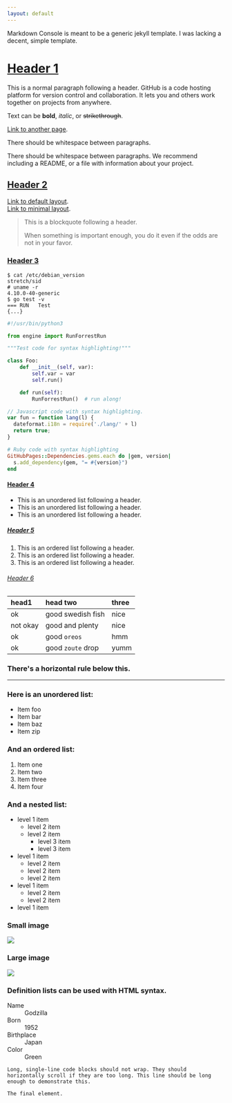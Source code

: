 ```yaml
---
layout: default
---
```

Markdown Console is meant to be a generic jekyll template.
I was lacking a decent, simple template.

# [Header 1](#header-1)

This is a normal paragraph following a header. GitHub is a code hosting platform for version control and collaboration. It lets you and others work together on projects from anywhere.

Text can be **bold**, _italic_, or ~~strikethrough~~.

[Link to another page](another-page).

There should be whitespace between paragraphs.

There should be whitespace between paragraphs. We recommend including a README, or a file with information about your project.

## [Header 2](#header-2)

[Link to default layout](layout-default).  
[Link to minimal layout](layout-minimal).

> This is a blockquote following a header.
>
> When something is important enough, you do it even if the odds are not in your favor.

### [Header 3](#header-3)

``` console
$ cat /etc/debian_version
stretch/sid
# uname -r
4.10.0-40-generic
$ go test -v 
=== RUN   Test
{...}
```

```python
#!/usr/bin/python3

from engine import RunForrestRun

"""Test code for syntax highlighting!"""

class Foo:
	def __init__(self, var):
		self.var = var
		self.run()

	def run(self):
		RunForrestRun()  # run along!
```

``` js
// Javascript code with syntax highlighting.
var fun = function lang(l) {
  dateformat.i18n = require('./lang/' + l)
  return true;
}
```

``` ruby
# Ruby code with syntax highlighting
GitHubPages::Dependencies.gems.each do |gem, version|
  s.add_dependency(gem, "= #{version}")
end
```

#### [Header 4](#header-4)

*   This is an unordered list following a header.
*   This is an unordered list following a header.
*   This is an unordered list following a header.

##### [Header 5](#header-5)

1.  This is an ordered list following a header.
2.  This is an ordered list following a header.
3.  This is an ordered list following a header.

###### [Header 6](#header-6)

| head1     | head two          | three |
|:----------|:------------------|:------|
| ok        | good swedish fish | nice  |
| not okay  | good and plenty   | nice  |
| ok        | good `oreos`      | hmm   |
| ok        | good `zoute` drop | yumm  |

### There's a horizontal rule below this.

* * *

### Here is an unordered list:

*   Item foo
*   Item bar
*   Item baz
*   Item zip

### And an ordered list:

1.  Item one
1.  Item two
1.  Item three
1.  Item four

### And a nested list:

- level 1 item
  - level 2 item
  - level 2 item
    - level 3 item
    - level 3 item
- level 1 item
  - level 2 item
  - level 2 item
  - level 2 item
- level 1 item
  - level 2 item
  - level 2 item
- level 1 item

### Small image

![](https://assets-cdn.github.com/images/icons/emoji/octocat.png)

### Large image

![](https://guides.github.com/activities/hello-world/branching.png)


### Definition lists can be used with HTML syntax.

<dl>
<dt>Name</dt>
<dd>Godzilla</dd>
<dt>Born</dt>
<dd>1952</dd>
<dt>Birthplace</dt>
<dd>Japan</dd>
<dt>Color</dt>
<dd>Green</dd>
</dl>

```
Long, single-line code blocks should not wrap. They should horizontally scroll if they are too long. This line should be long enough to demonstrate this.
```

```
The final element.
```
